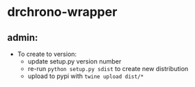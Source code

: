 # drchrono-wrapper

## admin: 
- To create to version: 
    - update setup.py version number 
    - re-run `python setup.py sdist` to create new distribution 
    - upload to pypi with `twine upload dist/*` 